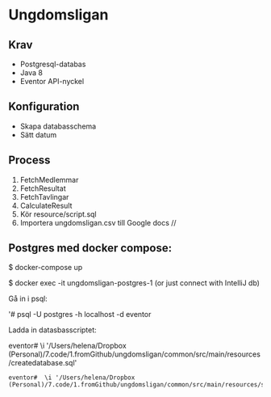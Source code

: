 # Ungdomsligan

## Krav

* Postgresql-databas
* Java 8
* Eventor API-nyckel

## Konfiguration

* Skapa databasschema
* Sätt datum

## Process

1. FetchMedlemmar
2. FetchResultat
3. FetchTavlingar
4. CalculateResult
5. Kör resource/script.sql
6. Importera ungdomsligan.csv till Google docs 
  //
  
## Postgres med docker compose: 
  
  $ docker-compose up

  $ docker exec -it ungdomsligan-postgres-1  (or just connect with IntelliJ db)
  
  Gå in i psql:
  
  '# psql -U postgres -h localhost -d eventor
  
  Ladda in datasbasscriptet: 
  
  eventor#  \i '/Users/helena/Dropbox (Personal)/7.code/1.fromGithub/ungdomsligan/common/src/main/resources/createdatabase.sql'

    eventor#  \i '/Users/helena/Dropbox (Personal)/7.code/1.fromGithub/ungdomsligan/common/src/main/resources/script.sql'

  